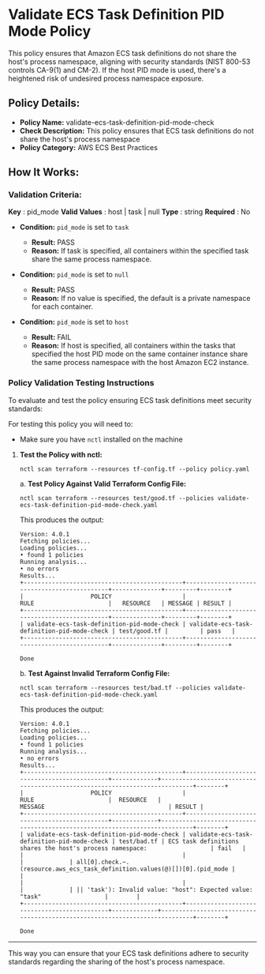 # Validate ECS Task Definition PID Mode Policy

This policy ensures that Amazon ECS task definitions do not share the host's process namespace, aligning with security standards (NIST 800-53 controls CA-9(1) and CM-2). If the host PID mode is used, there's a heightened risk of undesired process namespace exposure.

## Policy Details:

- **Policy Name:** validate-ecs-task-definition-pid-mode-check
- **Check Description:** This policy ensures that ECS task definitions do not share the host's process namespace
- **Policy Category:** AWS ECS Best Practices

## How It Works:

### Validation Criteria:

**Key** : pid_mode
**Valid Values** : host | task | null
**Type** : string
**Required** : No

- **Condition:** `pid_mode` is set to `task`
  - **Result:** PASS
  - **Reason:** If task is specified, all containers within the specified task share the same process namespace.


- **Condition:** `pid_mode` is set to `null`
  - **Result:** PASS
  - **Reason:** If no value is specified, the default is a private namespace for each container.

- **Condition:** `pid_mode` is set to `host`
  - **Result:** FAIL
  - **Reason:** If host is specified, all containers within the tasks that specified the host PID mode on the same container instance share the same process namespace with the host Amazon EC2 instance.

### Policy Validation Testing Instructions

To evaluate and test the policy ensuring ECS task definitions meet security standards:

For testing this policy you will need to:
- Make sure you have `nctl` installed on the machine 

1. **Test the Policy with nctl:**
    ```
    nctl scan terraform --resources tf-config.tf --policy policy.yaml
    ```

    a. **Test Policy Against Valid Terraform Config File:**
    ```
    nctl scan terraform --resources test/good.tf --policies validate-ecs-task-definition-pid-mode-check.yaml 
    ```

    This produces the output:
    ```
    Version: 4.0.1
    Fetching policies...
    Loading policies...
    • found 1 policies
    Running analysis...
    • no errors
    Results...
    +---------------------------------------------+---------------------------------------------+--------------+---------+--------+
    |                   POLICY                    |                    RULE                     |   RESOURCE   | MESSAGE | RESULT |
    +---------------------------------------------+---------------------------------------------+--------------+---------+--------+
    | validate-ecs-task-definition-pid-mode-check | validate-ecs-task-definition-pid-mode-check | test/good.tf |         | pass   |
    +---------------------------------------------+---------------------------------------------+--------------+---------+--------+

    Done
    ```

    b. **Test Against Invalid Terraform Config File:**
    ```
    nctl scan terraform --resources test/bad.tf --policies validate-ecs-task-definition-pid-mode-check.yaml 
    ```

    This produces the output:
    ```
    Version: 4.0.1
    Fetching policies...
    Loading policies...
    • found 1 policies
    Running analysis...
    • no errors
    Results...
    +---------------------------------------------+---------------------------------------------+-------------+----------------------------------------------------------------------------+--------+
    |                   POLICY                    |                    RULE                     |  RESOURCE   |                                  MESSAGE                                   | RESULT |
    +---------------------------------------------+---------------------------------------------+-------------+----------------------------------------------------------------------------+--------+
    | validate-ecs-task-definition-pid-mode-check | validate-ecs-task-definition-pid-mode-check | test/bad.tf | ECS task definitions shares the host's process namespace:                  | fail   |
    |                                             |                                             |             | all[0].check.~.(resource.aws_ecs_task_definition.values(@)[])[0].(pid_mode |        |
    |                                             |                                             |             | || 'task'): Invalid value: "host": Expected value: "task"                  |        |
    +---------------------------------------------+---------------------------------------------+-------------+----------------------------------------------------------------------------+--------+

    Done
    ```

---

This way you can ensure that your ECS task definitions adhere to security standards regarding the sharing of the host's process namespace.

